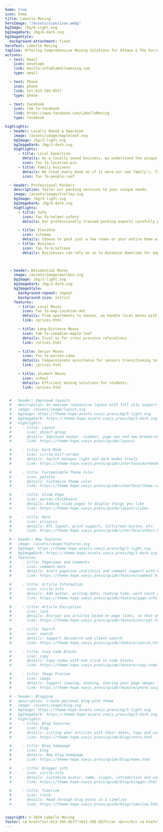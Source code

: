```yaml
---
home: true
icon: home
title: Labelle Moving
heroImage: "/assets/icon/icon.webp"
bgImage: /bg/6-light.svg
bgImageDark: /bg/6-dark.svg
bgImageStyle:
  background-attachment: fixed
heroText: Labelle Moving
tagline: Offering Comprehensive Moving Solutions for Ottawa & The Surrounding Area
actions:
  - text: Email
    icon: envelope
    link: mailto:info@labellemoving.com
    type: email

  - text: Phone
    icon: phone
    link: tel:613-295-8577
    type: phone

  - text: Facebook
    icon: fab fa-facebook
    link: https://www.facebook.com/LabelleMoving
    type: facebook

highlights:
  - header: Locally Owned & Operated 
    image: /assets/image/mapleleaf.svg
    bgImage: /bg/3-light.svg
    bgImageDark: /bg/3-dark.svg
    highlights:
      - title: Local Expertise
        details: As a locally owned business, we understand the unique challenges of moving within Ottawa. Our team knows the neighborhoods, traffic patterns, and logistics, ensuring a smooth transition for you
        icon: fas fa-location-pin
      - title: Family business
        details: We treat every move as if it were our own family’s. Trust, integrity, and care are at the heart of everything we do. Your satisfaction is our top priority
        icon: fas fa-people-roof

  - header: Professional Packers
    description: Tailor our packing services to your unique needs.
    image: /assets/image/trolley.svg
    bgImage: /bg/4-light.svg
    bgImageDark: /bg/4-dark.svg
    highlights:
      - title: Safe
        icon: fas fa-helmet-safety
        details: Our professionally trained packing experts carefully pack your most precious belongings

      - title: Flexible
        icon: sitemap
        details: Choose to pack just a few rooms or your entire home with our experienced teams
      - title: Business
        icon: fas fa-briefcase
        details: Businesses can rely on us to minimize downtime for employees during packing

    

  - header: Residential Moves
    image: /assets/image/mailbox.svg
    bgImage: /bg/2-light.svg
    bgImageDark: /bg/2-dark.svg
    bgImageStyle:
      background-repeat: repeat
      background-size: initial
    features:
      - title: Local Moves
        icon: fas fa-map-location-dot
        details: From apartments to houses, we handle local moves with precision
        link: /prices.html

      - title: Long-Distance Moves
        icon: fab fa-canadian-maple-leaf
        details: Trust us for cross province relocations.
        link: /prices.html

      - title: Senior Moves
        icon: fas fa-person-cane
        details: Compassionate assistance for seniors transitioning to a new home.
        link: /prices.html

      - title: Student Moves
        icon: school
        details: Efficient moving solutions for students.
        link: /prices.html


  # - header: Improved layouts
  #   description: An awesome responsive layout with full a11y support.
  #   image: /assets/image/layout.svg
  #   bgImage: https://theme-hope-assets.vuejs.press/bg/5-light.svg
  #   bgImageDark: https://theme-hope-assets.vuejs.press/bg/5-dark.svg
  #   highlights:
  #     - title: Layout
  #       icon: object-group
  #       details: Improved navbar, sidebar, page nav and new breadcrumb, footer and toc. We also bring you a brand new homepage.
  #       link: https://theme-hope.vuejs.press/guide/layout/

  #     - title: Dark Mode
  #       icon: circle-half-stroke
  #       details: Switch between light and dark modes freely
  #       link: https://theme-hope.vuejs.press/guide/interface/darkmode.html

  #     - title: Customizable Theme Color
  #       icon: palette
  #       details: Customize theme color
  #       link: https://theme-hope.vuejs.press/guide/interface/theme-color.html

  #     - title: Slide Page
  #       icon: person-chalkboard
  #       details: Adding slide pages to display things you like
  #       link: https://theme-hope.vuejs.press/guide/layout/slides

  #     - title: More
  #       icon: ellipsis
  #       details: RTL layout, print support, fullscreen button, etc.
  #       link: https://theme-hope.vuejs.press/guide/interface/others.html

  # - header: New features
  #   image: /assets/image/features.svg
  #   bgImage: https://theme-hope-assets.vuejs.press/bg/1-light.svg
  #   bgImageDark: https://theme-hope-assets.vuejs.press/bg/1-dark.svg
  #   features:
  #     - title: Pageviews and Comments
  #       icon: comment-dots
  #       details: Start pageview statistics and comment support with Waline
  #       link: https://theme-hope.vuejs.press/guide/feature/comment.html

  #     - title: Article Information
  #       icon: circle-info
  #       details: Add author, writing date, reading time, word count and other information to your article
  #       link: https://theme-hope.vuejs.press/guide/feature/page-info.html

  #     - title: Article Encryption
  #       icon: lock
  #       details: Encrypt you articles based on page links, so that only the one you want could see them
  #       link: https://theme-hope.vuejs.press/guide/feature/encrypt.html

  #     - title: Search
  #       icon: search
  #       details: Support docsearch and client search
  #       link: https://theme-hope.vuejs.press/guide/feature/search.html

  #     - title: Copy Code Blocks
  #       icon: copy
  #       details: Copy codes with one click in code blocks
  #       link: https://theme-hope.vuejs.press/guide/feature/copy-code.html

  #     - title: Image Preview
  #       icon: image
  #       details: Support viewing, zooming, sharing your page images like a gallery
  #       link: https://theme-hope.vuejs.press/guide/feature/photo-swipe.html

  # - header: Blogging
  #   description: Create personal blog with theme
  #   image: /assets/image/blog.svg
  #   bgImage: https://theme-hope-assets.vuejs.press/bg/5-light.svg
  #   bgImageDark: https://theme-hope-assets.vuejs.press/bg/5-dark.svg
  #   highlights:
  #     - title: Blog features
  #       icon: blog
  #       details: Listing your articles with their dates, tags and categories
  #       link: https://theme-hope.vuejs.press/guide/blog/intro.html

  #     - title: Blog homepage
  #       icon: blog
  #       details: New blog homepage
  #       link: https://theme-hope.vuejs.press/guide/blog/home.html

  #     - title: Blogger info
  #       icon: circle-info
  #       details: Customize avatar, name, slogan, introduction and social links
  #       link: https://theme-hope.vuejs.press/guide/blog/blogger.html

  #     - title: Timeline
  #       icon: clock
  #       details: Read through blog posts in a timeline
  #       link: https://theme-hope.vuejs.press/guide/blog/timeline.html


copyright: © 2024 Labelle Moving
footer: <a href="tel:613-295-8577">613-295-8577</a> <br></br> <a href="mailto:info@labellemoving.com">info@labellemoving.com</a>
---
```

